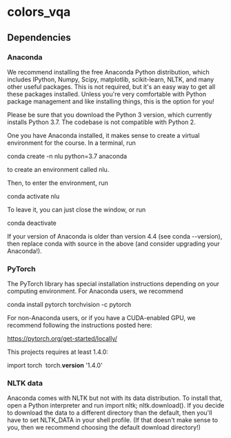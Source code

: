# colors_vqa



## Dependencies

### Anaconda
We recommend installing the free Anaconda Python distribution, which includes IPython, Numpy, Scipy, matplotlib, scikit-learn, NLTK, and many other useful packages. This is not required, but it's an easy way to get all these packages installed. Unless you're very comfortable with Python package management and like installing things, this is the option for you!

Please be sure that you download the Python 3 version, which currently installs Python 3.7. The codebase is not compatible with Python 2.

One you have Anaconda installed, it makes sense to create a virtual environment for the course. In a terminal, run

conda create -n nlu python=3.7 anaconda

to create an environment called nlu.

Then, to enter the environment, run

conda activate nlu

To leave it, you can just close the window, or run

conda deactivate

If your version of Anaconda is older than version 4.4 (see conda --version), then replace conda with source in the above (and consider upgrading your Anaconda!).

### PyTorch
The PyTorch library has special installation instructions depending on your computing environment. For Anaconda users, we recommend

conda install pytorch torchvision -c pytorch

For non-Anaconda users, or if you have a CUDA-enabled GPU, we recommend following the instructions posted here:

https://pytorch.org/get-started/locally/

This projects requires at least 1.4.0:

import torch
​
torch.__version__
'1.4.0'

### NLTK data
Anaconda comes with NLTK but not with its data distribution. To install that, open a Python interpreter and run import nltk; nltk.download(). If you decide to download the data to a different directory than the default, then you'll have to set NLTK_DATA in your shell profile. (If that doesn't make sense to you, then we recommend choosing the default download directory!)
